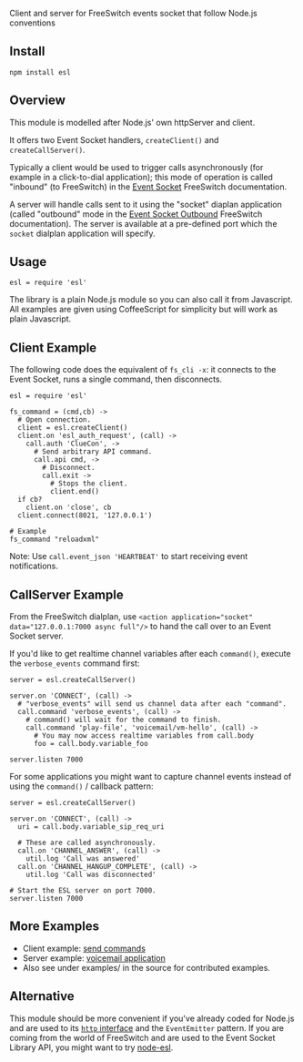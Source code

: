 Client and server for FreeSwitch events socket that follow Node.js conventions

Install
-------

    npm install esl

Overview
--------

This module is modelled after Node.js' own httpServer and client.

It offers two Event Socket handlers, `createClient()` and `createCallServer()`.

Typically a client would be used to trigger calls asynchronously (for example in a click-to-dial application); this mode of operation is called "inbound" (to FreeSwitch) in the [Event Socket](http://wiki.freeswitch.org/wiki/Event_Socket) FreeSwitch documentation.

A server will handle calls sent to it using the "socket" diaplan application (called "outbound" mode in the [Event Socket Outbound](http://wiki.freeswitch.org/wiki/Event_Socket_Outbound) FreeSwitch documentation).  The server is available at a pre-defined port which the `socket` dialplan application will specify.

Usage
-----

    esl = require 'esl'

The library is a plain Node.js module so you can also call it from Javascript. All examples are given using CoffeeScript for simplicity but will work as plain Javascript.

Client Example
--------------

The following code does the equivalent of `fs_cli -x`: it connects to the Event Socket, runs a single command, then disconnects.

    esl = require 'esl'

    fs_command = (cmd,cb) ->
      # Open connection.
      client = esl.createClient()
      client.on 'esl_auth_request', (call) ->
        call.auth 'ClueCon', ->
          # Send arbitrary API command.
          call.api cmd, ->
            # Disconnect.
            call.exit ->
              # Stops the client.
              client.end()
      if cb?
        client.on 'close', cb
      client.connect(8021, '127.0.0.1')

    # Example
    fs_command "reloadxml"

Note: Use `call.event_json 'HEARTBEAT'` to start receiving event notifications.

CallServer Example
------------------

From the FreeSwitch dialplan, use `<action application="socket" data="127.0.0.1:7000 async full"/>` to hand the call over to an Event Socket server.

If you'd like to get realtime channel variables after each `command()`, execute the `verbose_events` command first:

    server = esl.createCallServer()

    server.on 'CONNECT', (call) ->
      # "verbose_events" will send us channel data after each "command".
      call.command 'verbose_events', (call) ->
        # command() will wait for the command to finish.
        call.command 'play-file', 'voicemail/vm-hello', (call) ->
          # You may now access realtime variables from call.body
          foo = call.body.variable_foo

    server.listen 7000

For some applications you might want to capture channel events instead of using the `command()` / callback pattern:

    server = esl.createCallServer()

    server.on 'CONNECT', (call) ->
      uri = call.body.variable_sip_req_uri

      # These are called asynchronously.
      call.on 'CHANNEL_ANSWER', (call) ->
        util.log 'Call was answered'
      call.on 'CHANNEL_HANGUP_COMPLETE', (call) ->
        util.log 'Call was disconnected'

    # Start the ESL server on port 7000.
    server.listen 7000

More Examples
-------------

* Client example: [send commands](https://github.com/shimaore/ccnq3/blob/master/applications/freeswitch/agents/freeswitch.coffee)
* Server example: [voicemail application](https://github.com/shimaore/ccnq3/tree/master/applications/voicemail/node/)
* Also see under examples/ in the source for contributed examples.

Alternative
-----------

This module should be more convenient if you've already coded for Node.js and are used to its [`http` interface](http://nodejs.org/api/http.html) and the `EventEmitter` pattern.
If you are coming from the world of FreeSwitch and are used to the Event Socket Library API, you might want to try [node-esl](https://github.com/englercj/node-esl).
